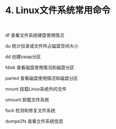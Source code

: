 # 4. Linux文件系统常用命令

‍

df              查看文件系统硬盘使用情况

du             统计目录或文件所占磁盘空间大小

dd             创建swap分区

fdisk          查看磁盘使用情况和磁盘分区

parted       查看磁盘使用情况和磁盘分区

mount       挂载Linux系统外的文件

umount     卸载文件系统

fsck            检测和修复文件系统

dumpe2fs  查看文件系统信息

‍
